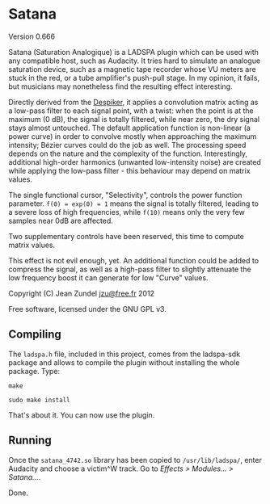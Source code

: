 Satana
======

Version 0.666

Satana (Saturation Analogique) is a LADSPA plugin which can be used with any
compatible host, such as Audacity. It tries hard to simulate an analogue
saturation device, such as a magnetic tape recorder whose VU meters are stuck
in the red, or a tube amplifier's push-pull stage. In my opinion, it fails, but
musicians may nonetheless find the resulting effect interesting.

Directly derived from the [Despiker](https://github.com/jzu/despiker), it
applies a convolution matrix acting as a low-pass filter to each signal point,
with a twist: when the point is at the maximum (0 dB), the signal is totally
filtered, while near zero, the dry signal stays almost untouched. The default
application function is non-linear (a power curve) in order to convolve mostly
when approaching the maximum intensity; B&eacute;zier curves could do the job
as well. The processing speed depends on the nature and the complexity of the
function. Interestingly, additional high-order harmonics (unwanted
low-intensity noise) are created while applying the low-pass filter - this
behaviour may depend on matrix values.

The single functional cursor, "Selectivity", controls the power function parameter. 
`f(0) = exp(0) = 1` means the signal is totally filtered, leading to a severe
loss of high frequencies, while `f(10)` means only the very few samples near
0dB are affected.

Two supplementary controls have been reserved, this time to compute matrix 
values.

This effect is not evil enough, yet. An additional function could be added to
compress the signal, as well as a high-pass filter to slightly attenuate the
low frequency boost it can generate for low "Curve" values.

Copyright (C) Jean Zundel <jzu@free.fr> 2012

Free software, licensed under the GNU GPL v3.

Compiling
---------

The `ladspa.h` file, included in this project, comes from the ladspa-sdk
package and allows to compile the plugin without installing the whole package.
Type:

`make`

`sudo make install`

That's about it. You can now use the plugin.

Running
-------

Once the `satana_4742.so` library has been copied to `/usr/lib/ladspa/`, 
enter Audacity and choose a victim^W track. Go to 
*Effects > Modules... > Satana...*.

Done.

